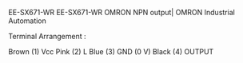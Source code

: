 EE-SX671-WR EE-SX671-WR OMRON NPN output| OMRON Industrial Automation

Terminal Arrangement :

Brown (1) Vcc
Pink (2) L
Blue (3) GND (0 V)
Black (4) OUTPUT

